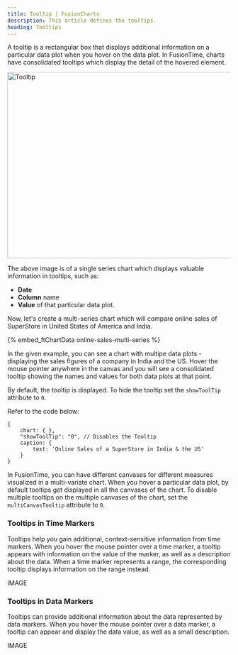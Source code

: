 ```yaml
---
title: Tooltip | FusionCharts
description: This article defines the tooltips.
heading: Tooltips
---
```


A tooltip is a rectangular box that displays additional information on a particular data plot when you hover on the data plot. In FusionTime, charts have consolidated tooltips which display the detail of the hovered element.

<img src="{% site.baseurl %}/images/fusiontime-component-tooltip.png" alt="Tooltip" width="700" height="420">

The above image is of a single series chart which displays valuable information in tooltips, such as: 

* **Date**
* **Column** name
* **Value** of that particular data plot.

Now, let's create a multi-series chart which will compare online sales of SuperStore in United States of America and India.

{% embed_ftChartData online-sales-multi-series %}

In the given example, you can see a chart with multipe data plots - displaying the sales figures of a company in India and the US. Hover the mouse pointer anywhere in the canvas and you will see a consolidated tooltip showing the names and values for both data plots at that point. 

By default, the tooltip is displayed. To hide the tooltip set the `showToolTip` attribute to `0`.

Refer to the code below:

```
{
    chart: { },
    "showToolTip": "0", // Disables the Tooltip
    caption: {
        text: 'Online Sales of a SuperStore in India & the US'
    }
}
```

In FusionTime, you can have different canvases for different measures visualized in a multi-variate chart. When you hover a particular data plot, by default tooltips get displayed in all the canvases of the chart. To disable multiple tooltips on the multiple canvases of the chart, set the `multiCanvasTooltip` attribute to `0`.

### Tooltips in Time Markers

Tooltips help you gain additional, context-sensitive information from time markers. When you hover the mouse pointer over a time marker, a tooltip appears with information on the value of the marker, as well as a description about the data. When a time marker represents a range, the corresponding tooltip displays information on the range instead.

IMAGE

### Tooltips in Data Markers

Tooltips can provide additional information about the data represented by data markers. When you hover the mouse pointer over a data marker, a tooltip can appear and display the data value, as well as a small description.

IMAGE